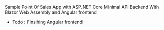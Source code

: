 Sample Point Of Sales App with ASP.NET Core Minimal API Backend
With Blazor Web Assembly and Angular frontend

- Todo : Finsihing Angular frontend
